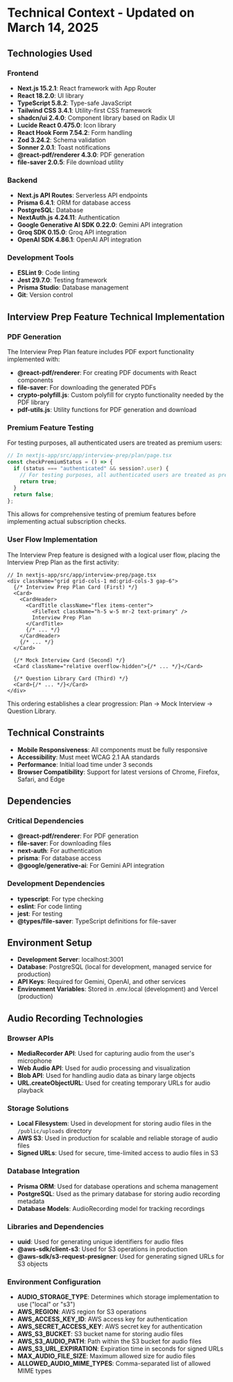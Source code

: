 # Technical Context - Updated on March 14, 2025

## Technologies Used

### Frontend

- **Next.js 15.2.1**: React framework with App Router
- **React 18.2.0**: UI library
- **TypeScript 5.8.2**: Type-safe JavaScript
- **Tailwind CSS 3.4.1**: Utility-first CSS framework
- **shadcn/ui 2.4.0**: Component library based on Radix UI
- **Lucide React 0.475.0**: Icon library
- **React Hook Form 7.54.2**: Form handling
- **Zod 3.24.2**: Schema validation
- **Sonner 2.0.1**: Toast notifications
- **@react-pdf/renderer 4.3.0**: PDF generation
- **file-saver 2.0.5**: File download utility

### Backend

- **Next.js API Routes**: Serverless API endpoints
- **Prisma 6.4.1**: ORM for database access
- **PostgreSQL**: Database
- **NextAuth.js 4.24.11**: Authentication
- **Google Generative AI SDK 0.22.0**: Gemini API integration
- **Groq SDK 0.15.0**: Groq API integration
- **OpenAI SDK 4.86.1**: OpenAI API integration

### Development Tools

- **ESLint 9**: Code linting
- **Jest 29.7.0**: Testing framework
- **Prisma Studio**: Database management
- **Git**: Version control

## Interview Prep Feature Technical Implementation

### PDF Generation

The Interview Prep Plan feature includes PDF export functionality implemented with:

- **@react-pdf/renderer**: For creating PDF documents with React components
- **file-saver**: For downloading the generated PDFs
- **crypto-polyfill.js**: Custom polyfill for crypto functionality needed by the PDF library
- **pdf-utils.js**: Utility functions for PDF generation and download

### Premium Feature Testing

For testing purposes, all authenticated users are treated as premium users:

```typescript
// In nextjs-app/src/app/interview-prep/plan/page.tsx
const checkPremiumStatus = () => {
  if (status === "authenticated" && session?.user) {
    // For testing purposes, all authenticated users are treated as premium
    return true;
  }
  return false;
};
```

This allows for comprehensive testing of premium features before implementing actual subscription checks.

### User Flow Implementation

The Interview Prep feature is designed with a logical user flow, placing the Interview Prep Plan as the first activity:

```tsx
// In nextjs-app/src/app/interview-prep/page.tsx
<div className="grid grid-cols-1 md:grid-cols-3 gap-6">
  {/* Interview Prep Plan Card (First) */}
  <Card>
    <CardHeader>
      <CardTitle className="flex items-center">
        <FileText className="h-5 w-5 mr-2 text-primary" />
        Interview Prep Plan
      </CardTitle>
      {/* ... */}
    </CardHeader>
    {/* ... */}
  </Card>

  {/* Mock Interview Card (Second) */}
  <Card className="relative overflow-hidden">{/* ... */}</Card>

  {/* Question Library Card (Third) */}
  <Card>{/* ... */}</Card>
</div>
```

This ordering establishes a clear progression: Plan → Mock Interview → Question Library.

## Technical Constraints

- **Mobile Responsiveness**: All components must be fully responsive
- **Accessibility**: Must meet WCAG 2.1 AA standards
- **Performance**: Initial load time under 3 seconds
- **Browser Compatibility**: Support for latest versions of Chrome, Firefox, Safari, and Edge

## Dependencies

### Critical Dependencies

- **@react-pdf/renderer**: For PDF generation
- **file-saver**: For downloading files
- **next-auth**: For authentication
- **prisma**: For database access
- **@google/generative-ai**: For Gemini API integration

### Development Dependencies

- **typescript**: For type checking
- **eslint**: For code linting
- **jest**: For testing
- **@types/file-saver**: TypeScript definitions for file-saver

## Environment Setup

- **Development Server**: localhost:3001
- **Database**: PostgreSQL (local for development, managed service for production)
- **API Keys**: Required for Gemini, OpenAI, and other services
- **Environment Variables**: Stored in .env.local (development) and Vercel (production)

## Audio Recording Technologies

### Browser APIs

- **MediaRecorder API**: Used for capturing audio from the user's microphone
- **Web Audio API**: Used for audio processing and visualization
- **Blob API**: Used for handling audio data as binary large objects
- **URL.createObjectURL**: Used for creating temporary URLs for audio playback

### Storage Solutions

- **Local Filesystem**: Used in development for storing audio files in the `/public/uploads` directory
- **AWS S3**: Used in production for scalable and reliable storage of audio files
- **Signed URLs**: Used for secure, time-limited access to audio files in S3

### Database Integration

- **Prisma ORM**: Used for database operations and schema management
- **PostgreSQL**: Used as the primary database for storing audio recording metadata
- **Database Models**: AudioRecording model for tracking recordings

### Libraries and Dependencies

- **uuid**: Used for generating unique identifiers for audio files
- **@aws-sdk/client-s3**: Used for S3 operations in production
- **@aws-sdk/s3-request-presigner**: Used for generating signed URLs for S3 objects

### Environment Configuration

- **AUDIO_STORAGE_TYPE**: Determines which storage implementation to use ("local" or "s3")
- **AWS_REGION**: AWS region for S3 operations
- **AWS_ACCESS_KEY_ID**: AWS access key for authentication
- **AWS_SECRET_ACCESS_KEY**: AWS secret key for authentication
- **AWS_S3_BUCKET**: S3 bucket name for storing audio files
- **AWS_S3_AUDIO_PATH**: Path within the S3 bucket for audio files
- **AWS_S3_URL_EXPIRATION**: Expiration time in seconds for signed URLs
- **MAX_AUDIO_FILE_SIZE**: Maximum allowed size for audio files
- **ALLOWED_AUDIO_MIME_TYPES**: Comma-separated list of allowed MIME types
